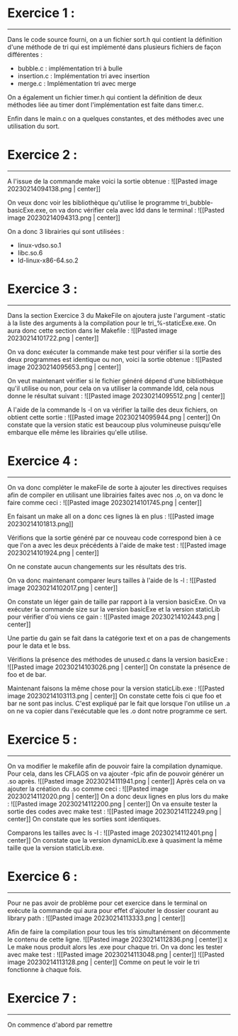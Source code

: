 # Exercice 1 :
---

Dans le code source fourni, on a un fichier sort.h qui contient la définition d'une méthode de tri qui est implémenté dans plusieurs fichiers de façon différentes :
- bubble.c : implémentation tri à bulle
- insertion.c : Implémentation tri avec insertion
- merge.c : Implémentation tri avec merge

On a également un fichier timer.h qui contient la définition de deux méthodes liée au timer dont l'implémentation est faite dans timer.c.

Enfin dans le main.c on a quelques constantes, et des méthodes avec une utilisation du sort.

# Exercice 2 :
---

A l'issue de la commande make voici la sortie obtenue :
![[Pasted image 20230214094138.png | center]]

On veux donc voir les bibliothèque qu'utilise le programme tri_bubble-basicExe.exe, on va donc vérifier cela avec ldd dans le terminal  :
![[Pasted image 20230214094313.png | center]]

On a donc 3 librairies qui sont utilisées :
- linux-vdso.so.1
- libc.so.6
- ld-linux-x86-64.so.2

# Exercice 3 :
---

Dans la section Exercice 3 du MakeFile on ajoutera juste l'argument 
-static à la liste des arguments à la compilation pour le tri_%-staticExe.exe. On aura donc cette section dans le Makefile :
![[Pasted image 20230214101722.png | center]]

On va donc exécuter la commande make test pour vérifier si la sortie des deux programmes est identique ou non, voici la sortie obtenue :
![[Pasted image 20230214095653.png | center]]

On veut maintenant vérifier si le fichier généré dépend d'une bibliothèque qu'il utilise ou non, pour cela on va utiliser la commande ldd, cela nous donne le résultat suivant :
![[Pasted image 20230214095512.png | center]]

A l'aide de la commande ls -l on va vérifier la taille des deux fichiers, on obtient cette sortie :
![[Pasted image 20230214095944.png | center]]
On constate que la version static est beaucoup plus volumineuse puisqu'elle embarque elle même les librairies qu'elle utilise.

# Exercice 4 :
---

On va donc compléter le makeFile de sorte à ajouter les directives requises afin de compiler en utilisant une librairies faites avec nos .o, on va donc le faire comme ceci :
![[Pasted image 20230214101745.png | center]]

En faisant un make all on a donc ces lignes là en plus : 
![[Pasted image 20230214101813.png]]

Vérifions que la sortie généré par ce nouveau code correspond bien à ce que l'on a avec les deux précédents à l'aide de make test :
![[Pasted image 20230214101924.png | center]]

On ne constate aucun changements sur les résultats des tris.

On va donc maintenant comparer leurs tailles à l'aide de ls -l :
![[Pasted image 20230214102017.png | center]]

On constate un léger gain de taille par rapport à la version basicExe.
On va exécuter la commande size sur la version basicExe et la version staticLib pour vérifier d'où viens ce gain :
![[Pasted image 20230214102443.png | center]]

Une partie du gain se fait dans la catégorie text et on a pas de changements pour le data et le bss.

Vérifions la présence des méthodes de unused.c dans la version basicExe :
![[Pasted image 20230214103026.png | center]]
On constate la présence de foo et de bar.

Maintenant faisons la même chose pour la version staticLib.exe :
![[Pasted image 20230214103113.png | center]]
On constate cette fois ci que foo et bar ne sont pas inclus. C'est expliqué par le fait que lorsque l'on utilise un .a on ne va copier dans l'exécutable que les .o dont notre programme ce sert.

# Exercice 5 :
---

On va modifier le makefile afin de pouvoir faire la compilation dynamique.
Pour cela, dans les CFLAGS on va ajouter -fpic afin de pouvoir générer un .so après.
![[Pasted image 20230214111941.png | center]]
Après cela on va ajouter la création du .so comme ceci :
![[Pasted image 20230214112020.png | center]]
On a donc deux lignes en plus lors du make :
![[Pasted image 20230214112200.png | center]]
On va ensuite tester la sortie des codes avec make test :
![[Pasted image 20230214112249.png | center]]
On constate que les sorties sont identiques.

Comparons les tailles avec ls -l :
![[Pasted image 20230214112401.png | center]]
On constate que la version dynamicLib.exe à quasiment la même taille que la version staticLib.exe.

# Exercice 6 :
---
Pour ne pas avoir de problème pour cet exercice dans le terminal on exécute la commande qui aura pour effet d'ajouter le dossier courant au library path :
![[Pasted image 20230214113333.png | center]]

Afin de faire la compilation pour tous les tris simultanément on décommente le contenu de cette ligne.
![[Pasted image 20230214112836.png | center]]
x
Le make nous produit alors les .exe pour chaque tri.
On va donc les tester avec make test :
![[Pasted image 20230214113048.png | center]]
![[Pasted image 20230214113128.png | center]]
Comme on peut le voir le tri fonctionne à chaque fois.

# Exercice 7 :
---

On commence d'abord par remettre 